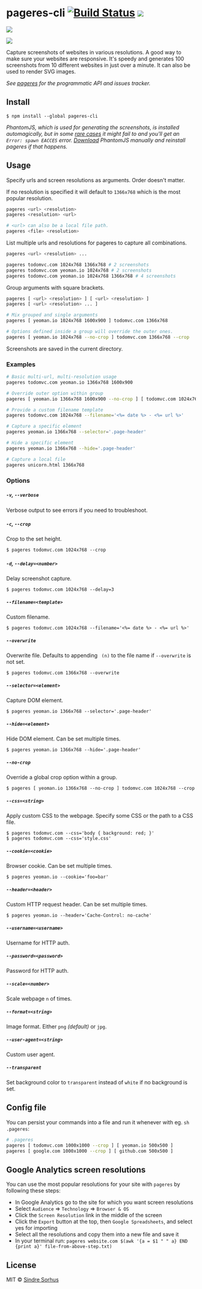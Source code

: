 # pageres-cli [![Build Status](https://travis-ci.org/sindresorhus/pageres-cli.svg?branch=master)](https://travis-ci.org/sindresorhus/pageres-cli) [![](https://img.shields.io/badge/unicorn-approved-ff69b4.svg)](https://www.youtube.com/watch?v=9auOCbH5Ns4)

![](screenshot.png)

![](screenshot-output.png)

Capture screenshots of websites in various resolutions. A good way to make sure your websites are responsive. It's speedy and generates 100 screenshots from 10 different websites in just over a minute. It can also be used to render SVG images.

*See [pageres](https://github.com/sindresorhus/pageres) for the programmatic API and issues tracker.*


## Install

```
$ npm install --global pageres-cli
```

*PhantomJS, which is used for generating the screenshots, is installed automagically, but in some [rare cases](https://github.com/Obvious/phantomjs/issues/102) it might fail to and you'll get an `Error: spawn EACCES` error. [Download](http://phantomjs.org/download.html) PhantomJS manually and reinstall pageres if that happens.*


## Usage

Specify urls and screen resolutions as arguments. Order doesn't matter.

If no resolution is specified it will default to `1366x768` which is the most popular resolution.

```sh
pageres <url> <resolution>
pageres <resolution> <url>

# <url> can also be a local file path.
pageres <file> <resolution>
```

List multiple urls and resolutions for pageres to capture all combinations.

```sh
pageres <url> <resolution> ...

pageres todomvc.com 1024x768 1366x768 # 2 screenshots
pageres todomvc.com yeoman.io 1024x768 # 2 screenshots
pageres todomvc.com yeoman.io 1024x768 1366x768 # 4 screenshots
```

Group arguments with square brackets.

```sh
pageres [ <url> <resolution> ] [ <url> <resolution> ]
pageres [ <url> <resolution> ... ]

# Mix grouped and single arguments
pageres [ yeoman.io 1024x768 1600x900 ] todomvc.com 1366x768

# Options defined inside a group will override the outer ones.
pageres [ yeoman.io 1024x768 --no-crop ] todomvc.com 1366x768 --crop
```

Screenshots are saved in the current directory.

### Examples

```sh
# Basic multi-url, multi-resolution usage
pageres todomvc.com yeoman.io 1366x768 1600x900

# Override outer option within group
pageres [ yeoman.io 1366x768 1600x900 --no-crop ] [ todomvc.com 1024x768 480x320 ] --crop

# Provide a custom filename template
pageres todomvc.com 1024x768 --filename='<%= date %> - <%= url %>'

# Capture a specific element
pageres yeoman.io 1366x768 --selector='.page-header'

# Hide a specific element
pageres yeoman.io 1366x768 --hide='.page-header'

# Capture a local file
pageres unicorn.html 1366x768
```

### Options

##### `-v`, `--verbose`

Verbose output to see errors if you need to troubleshoot.

##### `-c`, `--crop`

Crop to the set height.

```
$ pageres todomvc.com 1024x768 --crop
```

##### `-d`, `--delay=<number>`

Delay screenshot capture.

```
$ pageres todomvc.com 1024x768 --delay=3
```

##### `--filename=<template>`

Custom filename.

```
$ pageres todomvc.com 1024x768 --filename='<%= date %> - <%= url %>'
```

##### `--overwrite`

Overwrite file. Defaults to appending ` (n)` to the file name if `--overwrite` is not set.

```
$ pageres todomvc.com 1366x768 --overwrite
```

##### `--selector=<element>`

Capture DOM element.

```
$ pageres yeoman.io 1366x768 --selector='.page-header'
```

##### `--hide=<element>`

Hide DOM element. Can be set multiple times.

```
$ pageres yeoman.io 1366x768 --hide='.page-header'
```

##### `--no-crop`

Override a global crop option within a group.

```
$ pageres [ yeoman.io 1366x768 --no-crop ] todomvc.com 1024x768 --crop
```

##### `--css=<string>`

Apply custom CSS to the webpage. Specify some CSS or the path to a CSS file.

```
$ pageres todomvc.com --css='body { background: red; }'
$ pageres todomvc.com --css='style.css'
```

##### `--cookie=<cookie>`

Browser cookie. Can be set multiple times.

```
$ pageres yeoman.io --cookie='foo=bar'
```

##### `--header=<header>`

Custom HTTP request header. Can be set multiple times.

```
$ pageres yeoman.io --header='Cache-Control: no-cache'
```

##### `--username=<username>`

Username for HTTP auth.

##### `--password=<password>`

Password for HTTP auth.

##### `--scale=<number>`

Scale webpage `n` of times.

##### `--format=<string>`

Image format. Either `png` *(default)* or `jpg`.

##### `--user-agent=<string>`

Custom user agent.

##### `--transparent`

Set background color to `transparent` instead of `white` if no background is set.


## Config file

You can persist your commands into a file and run it whenever with eg. `sh .pageres`:

```sh
# .pageres
pageres [ todomvc.com 1000x1000 --crop ] [ yeoman.io 500x500 ]
pageres [ google.com 1000x1000 --crop ] [ github.com 500x500 ]
```


## Google Analytics screen resolutions

You can use the most popular resolutions for your site with `pageres` by following these steps:

- In Google Analytics go to the site for which you want screen resolutions
- Select `Audience` => `Technology` => `Browser & OS`
- Click the `Screen Resolution` link in the middle of the screen
- Click the `Export` button at the top, then `Google Spreadsheets`, and select yes for importing
- Select all the resolutions and copy them into a new file and save it
- In your terminal run: `pageres website.com $(awk '{a = $1 " " a} END {print a}' file-from-above-step.txt)`


## License

MIT © [Sindre Sorhus](https://sindresorhus.com)
